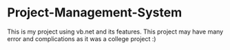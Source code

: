 # Project-Management-System
This is my project using vb.net and its features.
This project may have many error and complications as it was a college project :)
